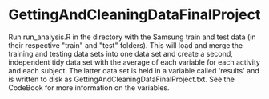# GettingAndCleaningDataFinalProject

Run run_analysis.R in the directory with the Samsung train and test data (in their respective "train" and "test" folders).  This will load and merge the training and testing data sets into one data set and create a second, independent tidy data set with the average of each variable for each activity and each subject. The latter data set is held in a variable called 'results' and is written to disk as GettingAndCleaningDataFinalProject.txt.  See the CodeBook for more information on the variables. 
